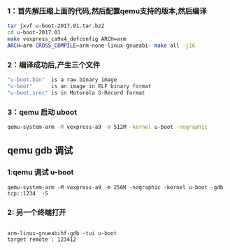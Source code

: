 ### 1：首先解压缩上面的代码,然后配置qemu支持的版本,然后编译

```bash
tar jxvf u-boot-2017.01.tar.bz2
cd u-boot-2017.01
make vexpress_ca9x4_defconfig ARCH=arm
ARCH=arm CROSS_COMPILE=arm-none-linux-gnueabi- make all -j16
```

### 2：编译成功后,产生三个文件

```bash
"u-boot.bin"  is a raw binary image
"u-boot"      is an image in ELF binary format
"u-boot.srec" is in Motorola S-Record format
```

### 3：qemu 启动 uboot

```bash
qemu-system-arm -M vexpress-a9 -m 512M -kernel u-boot -nographic
```



## qemu gdb 调试

### 1:qemu 调试 u-boot

``` shell
qemu-system-arm -M vexpress-a9 -m 256M -nographic -kernel u-boot -gdb tcp::1234  -S
```

### 2: 另一个终端打开

``` shell

arm-linux-gnueabihf-gdb -tui u-boot
target remote : 123412
```

